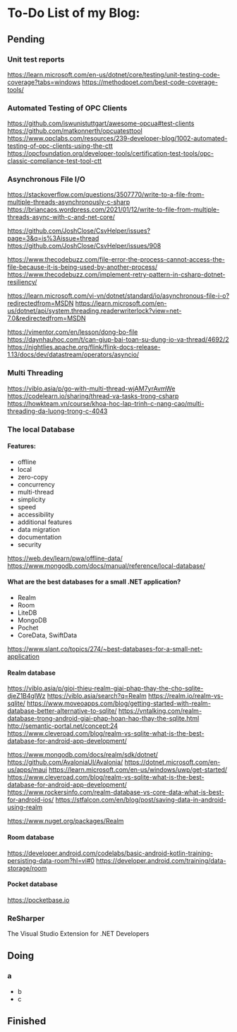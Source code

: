 # To-Do List of my Blog:

## Pending

### Unit test reports
https://learn.microsoft.com/en-us/dotnet/core/testing/unit-testing-code-coverage?tabs=windows
https://methodpoet.com/best-code-coverage-tools/


### Automated Testing of OPC Clients
https://github.com/iswunistuttgart/awesome-opcua#test-clients  
https://github.com/matkonnerth/opcuatesttool  
https://www.opclabs.com/resources/239-developer-blog/1002-automated-testing-of-opc-clients-using-the-ctt  
https://opcfoundation.org/developer-tools/certification-test-tools/opc-classic-compliance-test-tool-ctt


### Asynchronous File I/O
https://stackoverflow.com/questions/3507770/write-to-a-file-from-multiple-threads-asynchronously-c-sharp
https://briancaos.wordpress.com/2021/01/12/write-to-file-from-multiple-threads-async-with-c-and-net-core/

https://github.com/JoshClose/CsvHelper/issues?page=3&q=is%3Aissue+thread
https://github.com/JoshClose/CsvHelper/issues/908

https://www.thecodebuzz.com/file-error-the-process-cannot-access-the-file-because-it-is-being-used-by-another-process/
https://www.thecodebuzz.com/implement-retry-pattern-in-csharp-dotnet-resiliency/


https://learn.microsoft.com/vi-vn/dotnet/standard/io/asynchronous-file-i-o?redirectedfrom=MSDN
https://learn.microsoft.com/en-us/dotnet/api/system.threading.readerwriterlock?view=net-7.0&redirectedfrom=MSDN

https://vimentor.com/en/lesson/dong-bo-file
https://daynhauhoc.com/t/can-giup-bai-toan-su-dung-io-va-thread/4692/2
https://nightlies.apache.org/flink/flink-docs-release-1.13/docs/dev/datastream/operators/asyncio/


### Multi Threading
https://viblo.asia/p/go-with-multi-thread-wjAM7yrAvmWe
https://codelearn.io/sharing/thread-va-tasks-trong-csharp
https://howkteam.vn/course/khoa-hoc-lap-trinh-c-nang-cao/multi-threading-da-luong-trong-c-4043


### The local Database

#### Features:
* offline
* local
* zero-copy
* concurrency
* multi-thread
* simplicity
* speed
* accessibility
* additional features
* data migration
* documentation
* security

https://web.dev/learn/pwa/offline-data/  
https://www.mongodb.com/docs/manual/reference/local-database/


#### What are the best databases for a small .NET application?
- Realm
- Room
- LiteDB
- MongoDB
- Pochet
- CoreData, SwiftData

https://www.slant.co/topics/274/~best-databases-for-a-small-net-application


#### Realm database
https://viblo.asia/p/gioi-thieu-realm-giai-phap-thay-the-cho-sqlite-djeZ1B4glWz
https://viblo.asia/search?q=Realm
https://realm.io/realm-vs-sqlite/
https://www.moveoapps.com/blog/getting-started-with-realm-database-better-alternative-to-sqlite/
https://vntalking.com/realm-database-trong-android-giai-phap-hoan-hao-thay-the-sqlite.html
http://semantic-portal.net/concept:24
https://www.cleveroad.com/blog/realm-vs-sqlite-what-is-the-best-database-for-android-app-development/

https://www.mongodb.com/docs/realm/sdk/dotnet/
https://github.com/AvaloniaUI/Avalonia/
https://dotnet.microsoft.com/en-us/apps/maui
https://learn.microsoft.com/en-us/windows/uwp/get-started/
https://www.cleveroad.com/blog/realm-vs-sqlite-what-is-the-best-database-for-android-app-development/
https://www.rockersinfo.com/realm-database-vs-core-data-what-is-best-for-android-ios/
https://stfalcon.com/en/blog/post/saving-data-in-android-using-realm

https://www.nuget.org/packages/Realm


#### Room database
https://developer.android.com/codelabs/basic-android-kotlin-training-persisting-data-room?hl=vi#0
https://developer.android.com/training/data-storage/room


#### Pocket database
https://pocketbase.io


### ReSharper
The Visual Studio Extension for .NET Developers


## Doing

### a
+ b
+ c


## Finished